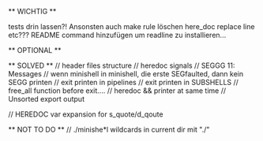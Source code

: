 ** WICHTIG **

tests drin lassen?! Ansonsten auch make rule löschen
here_doc replace line etc???
README command hinzufügen um readline zu installieren...

** OPTIONAL **

** SOLVED **
// header files structure
// heredoc signals
// SEGGG 11: Messages
// wenn minishell in minishell, die erste SEGfaulted, dann kein SEGG printen
// exit printen in pipelines
// exit printen in SUBSHELLS
// free_all function before exit....
// heredoc && printer at same time
// Unsorted export output

// HEREDOC var expansion for s_quote/d_qoute

** NOT TO DO **
// ./minishe*l wildcards in current dir mit "./"
